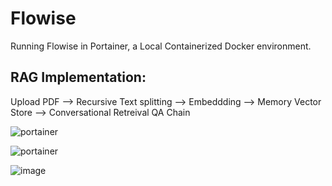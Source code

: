 # Flowise

Running Flowise in Portainer, a Local Containerized Docker environment.  

## RAG Implementation:  

Upload PDF --> Recursive Text splitting --> Embeddding --> Memory Vector Store --> Conversational Retreival QA Chain

![portainer](https://github.com/subzero11/Flowise/assets/16353348/81723300-d926-4939-8af1-cbbba9e13a64)

![portainer](https://github.com/subzero11/Flowise/assets/16353348/f2902d9b-fd17-44d3-9697-69045c426848)

![image](https://github.com/subzero11/Flowise/assets/16353348/9011b067-6c70-491a-81e5-770fb5467b7d)
